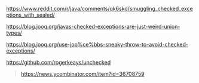 https://www.reddit.com/r/java/comments/qk6skd/smuggling_checked_exceptions_with_sealed/

https://blog.jooq.org/javas-checked-exceptions-are-just-weird-union-types/

https://blog.jooq.org/use-joo%ce%bbs-sneaky-throw-to-avoid-checked-exceptions/

https://github.com/rogerkeays/unchecked
> https://news.ycombinator.com/item?id=36708759